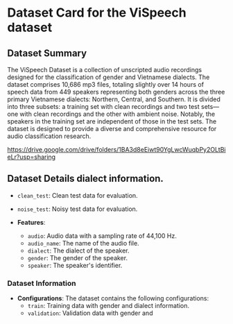 # Dataset Card for the ViSpeech dataset

## Dataset Summary

The ViSpeech Dataset is a collection of unscripted audio recordings designed for the classification of gender and Vietnamese dialects. The dataset comprises 10,686 mp3 files, totaling slightly over 14 hours of speech data from 449 speakers representing both genders across the three primary Vietnamese dialects: Northern, Central, and Southern. It is divided into three subsets: a training set with clean recordings and two test sets—one with clean recordings and the other with ambient noise. Notably, the speakers in the training set are independent of those in the test sets. The dataset is designed to provide a diverse and comprehensive resource for audio classification research.


https://drive.google.com/drive/folders/1BA3d8eEiwt90YgLwcWuqbPy2OLtBieLr?usp=sharing


## Dataset Details dialect information.
  - `clean_test`: Clean test data for evaluation.
  - `noise_test`: Noisy test data for evaluation.

- **Features**:
  - `audio`: Audio data with a sampling rate of 44,100 Hz.
  - `audio_name`: The name of the audio file.
  - `dialect`: The dialect of the speaker.
  - `gender`: The gender of the speaker.
  - `speaker`: The speaker's identifier.


### Dataset Information

- **Configurations**: The dataset contains the following configurations:
  - `train`: Training data with gender and dialect information.
  - `validation`: Validation data with gender and

